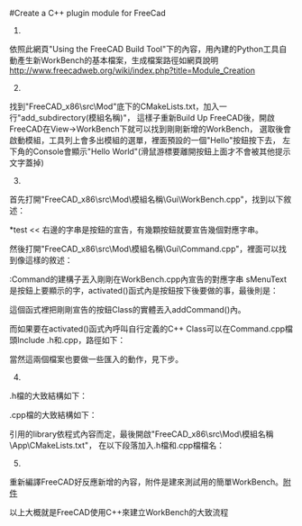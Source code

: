 #Create a C++ plugin module for FreeCad


1. 
依照此網頁"Using the FreeCAD Build Tool"下的內容，用內建的Python工具自動產生新WorkBench的基本檔案，生成檔案路徑如網頁說明
http://www.freecadweb.org/wiki/index.php?title=Module_Creation    

2.
找到"FreeCAD_x86\src\Mod"底下的CMakeLists.txt，加入一行"add_subdirectory(模組名稱)"，
這樣子重新Build Up FreeCAD後，開啟FreeCAD在View->WorkBench下就可以找到剛剛新增的WorkBench，
選取後會啟動模組，工具列上會多出模組的選單，裡面預設的一個"Hello"按鈕按下去，
左下角的Console會顯示"Hello World"(滑鼠游標要離開按鈕上面才不會被其他提示文字蓋掉)

3.
首先打開"FreeCAD_x86\src\Mod\模組名稱\Gui\WorkBench.cpp"，找到以下敘述：


*test << 右邊的字串是按鈕的宣告，有幾顆按鈕就要宣告幾個對應字串。

然後打開"FreeCAD_x86\src\Mod\模組名稱\Gui\Command.cpp"，裡面可以找到像這樣的敘述：


:Command的建構子丟入剛剛在WorkBench.cpp內宣告的對應字串
sMenuText是按鈕上要顯示的字，activated()函式內是按鈕按下後要做的事，最後則是：


這個函式裡把剛剛宣告的按鈕Class的實體丟入addCommand()內。

而如果要在activated()函式內呼叫自行定義的C++ Class可以在Command.cpp檔頭Include .h和.cpp，路徑如下：


當然這兩個檔案也要做一些匯入的動作，見下步。

4.
.h檔的大致結構如下：



.cpp檔的大致結構如下：



引用的library依程式內容而定，最後開啟"FreeCAD_x86\src\Mod\模組名稱\App\CMakeLists.txt"，
在以下段落加入.h檔和.cpp檔檔名：



5.
重新編譯FreeCAD好反應新增的內容，附件是建來測試用的簡單WorkBench。[附件](https://www.dropbox.com/s/yo3e1u2avmt9zkl/TestMod.rar?dl=0)

以上大概就是FreeCAD使用C++來建立WorkBench的大致流程




